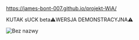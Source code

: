 https://james-bont-007.github.io/projekt-WiA/

KUTAK sUCK beta⚠️WERSJA DEMONSTRACYJNA⚠️

![Bez nazwy](https://github.com/JAMES-BONT-007/projekt-WiA/assets/90573374/b4653453-090e-4e61-b3b8-f92127dcebce)

